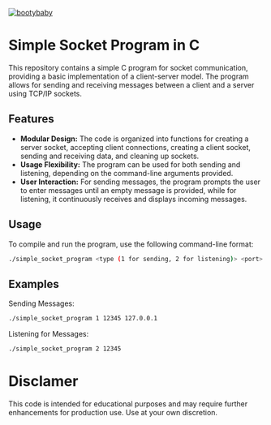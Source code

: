 
<a href="https://imgbb.com/"><img src="https://i.ibb.co/XpqJmkj/bootybaby.png" alt="bootybaby" border="0"></a><br />

# Simple Socket Program in C

This repository contains a simple C program for socket communication, providing a basic implementation of a client-server model. The program allows for sending and receiving messages between a client and a server using TCP/IP sockets.

## Features
- **Modular Design:** The code is organized into functions for creating a server socket, accepting client connections, creating a client socket, sending and receiving data, and cleaning up sockets.
- **Usage Flexibility:** The program can be used for both sending and listening, depending on the command-line arguments provided.
- **User Interaction:** For sending messages, the program prompts the user to enter messages until an empty message is provided, while for listening, it continuously receives and displays incoming messages.

## Usage
To compile and run the program, use the following command-line format:

```bash
./simple_socket_program <type (1 for sending, 2 for listening)> <port> [ip]
```


## Examples

Sending Messages:
```bash
./simple_socket_program 1 12345 127.0.0.1
```
Listening for Messages:
```bash
./simple_socket_program 2 12345
```

# Disclamer

This code is intended for educational purposes and may require further enhancements for production use. Use at your own discretion.

